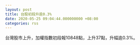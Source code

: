 ```yaml
---
layout: post
title: 台股初段升逾0.3%
date: 2020-05-25 09:04:44.000000000 +08:00
categories: rss
---
```


台灣股市上升，加權指數初段報10848點，上升37點，升幅逾0.3%。
